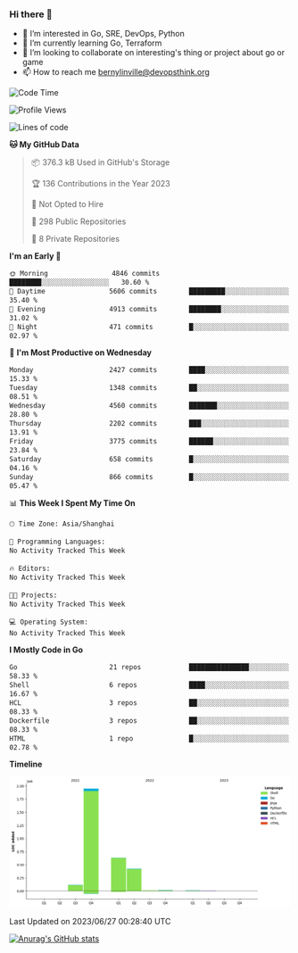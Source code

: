 ### Hi there 👋

- 👀 I’m interested in Go, SRE, DevOps, Python
- 🌱 I’m currently learning Go, Terraform
- 👯 I’m looking to collaborate on interesting's thing or project about go or game
- 📫 How to reach me bernylinville@devopsthink.org

<!--START_SECTION:waka-->
![Code Time](http://img.shields.io/badge/Code%20Time-271%20hrs%2026%20mins-blue)

![Profile Views](http://img.shields.io/badge/Profile%20Views-0-blue)

![Lines of code](https://img.shields.io/badge/From%20Hello%20World%20I%27ve%20Written-3.2%20million%20lines%20of%20code-blue)

**🐱 My GitHub Data** 

> 📦 376.3 kB Used in GitHub's Storage 
 > 
> 🏆 136 Contributions in the Year 2023
 > 
> 🚫 Not Opted to Hire
 > 
> 📜 298 Public Repositories 
 > 
> 🔑 8 Private Repositories 
 > 
**I'm an Early 🐤** 

```text
🌞 Morning                4846 commits        ████████░░░░░░░░░░░░░░░░░   30.60 % 
🌆 Daytime                5606 commits        █████████░░░░░░░░░░░░░░░░   35.40 % 
🌃 Evening                4913 commits        ████████░░░░░░░░░░░░░░░░░   31.02 % 
🌙 Night                  471 commits         █░░░░░░░░░░░░░░░░░░░░░░░░   02.97 % 
```
📅 **I'm Most Productive on Wednesday** 

```text
Monday                   2427 commits        ████░░░░░░░░░░░░░░░░░░░░░   15.33 % 
Tuesday                  1348 commits        ██░░░░░░░░░░░░░░░░░░░░░░░   08.51 % 
Wednesday                4560 commits        ███████░░░░░░░░░░░░░░░░░░   28.80 % 
Thursday                 2202 commits        ███░░░░░░░░░░░░░░░░░░░░░░   13.91 % 
Friday                   3775 commits        ██████░░░░░░░░░░░░░░░░░░░   23.84 % 
Saturday                 658 commits         █░░░░░░░░░░░░░░░░░░░░░░░░   04.16 % 
Sunday                   866 commits         █░░░░░░░░░░░░░░░░░░░░░░░░   05.47 % 
```


📊 **This Week I Spent My Time On** 

```text
🕑︎ Time Zone: Asia/Shanghai

💬 Programming Languages: 
No Activity Tracked This Week

🔥 Editors: 
No Activity Tracked This Week

🐱‍💻 Projects: 
No Activity Tracked This Week

💻 Operating System: 
No Activity Tracked This Week
```

**I Mostly Code in Go** 

```text
Go                       21 repos            ███████████████░░░░░░░░░░   58.33 % 
Shell                    6 repos             ████░░░░░░░░░░░░░░░░░░░░░   16.67 % 
HCL                      3 repos             ██░░░░░░░░░░░░░░░░░░░░░░░   08.33 % 
Dockerfile               3 repos             ██░░░░░░░░░░░░░░░░░░░░░░░   08.33 % 
HTML                     1 repo              █░░░░░░░░░░░░░░░░░░░░░░░░   02.78 % 
```



**Timeline**

![Lines of Code chart](https://raw.githubusercontent.com/bernylinville/bernylinville/main/assets/bar_graph.png)


 Last Updated on 2023/06/27 00:28:40 UTC
<!--END_SECTION:waka-->

[![Anurag's GitHub stats](https://github-readme-stats.vercel.app/api?username=bernylinville)](https://github.com/anuraghazra/github-readme-stats)


<!--
**kylechou-dunk/kylechou-dunk** is a ✨ _special_ ✨ repository because its `README.md` (this file) appears on your GitHub profile.

Here are some ideas to get you started:

- 🔭 I’m currently working on ...
- 🌱 I’m currently learning ...
- 👯 I’m looking to collaborate on ...
- 🤔 I’m looking for help with ...
- 💬 Ask me about ...
- 📫 How to reach me: ...
- 😄 Pronouns: ...
- ⚡ Fun fact: ...
-->
